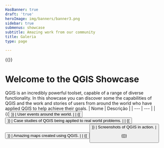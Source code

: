 ```yaml
---
HasBanner: true
draft: 'true'
heroImage: img/banners/banner3.png
sidebar: true
submenus: showcase
subtitle: Amazing work from our community
title: Galeria
type: page

---
```

{{<content-start >}}
# Welcome to the QGIS Showcase
QGIS is an incredibly powerful toolset, capable of a range of diverse functionality. In this showcase you can discover some the capabilities of QGIS and the work and stories of users from around the world who have applied QGIS to help achieve their goals.
| Nome | Descrição |
| --- | --- |
| {{<button fullwidth="true" icon="fa-solid fa-calendar" class="is-success" link="showcase/user-group-events" text="User Group News" >}} | User events around the world. |
| {{<button fullwidth="true" icon="fa-solid fa-person" class="is-success" link="showcase/case-studies/" text="Casos de Estudo" >}} | Case studies of QGIS being applied to real world problems. |
| {{<button fullwidth="true" icon="fa-solid fa-map" class="is-success" link="showcase/maps/" text="Mapas" >}} | Amazing maps created using QGIS. |
| {{<button fullwidth="true" icon="fa-solid fa-display" class="is-success" link="showcase/screenshots/" text="Capturas de ecrã" >}} | Screenshots of QGIS in action. |

{{<content-end >}}
